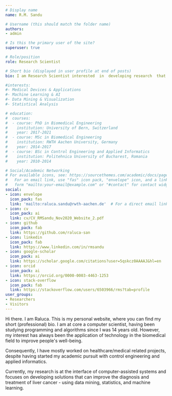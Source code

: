```yaml
---
# Display name
name: R.M. Sandu

# Username (this should match the folder name)
authors:
- admin

# Is this the primary user of the site?
superuser: true

# Role/position
role: Research Scientist

# Short bio (displayed in user profile at end of posts)
bio: I am Research Scientist interested  in  developing research  that  can  improve  the  clinical  outcome  in  diagnostic, therapeutic, interventional and surgical procedures using data mining, artificial intelligence and robotics.

#interests:
#- Medical Devices & Applications
#- Machine Learning & AI
#- Data Mining & Visualization
#- Statistical Analysis

# education:
#  courses:
#  - course: PhD in Biomedical Engineering
#    institution: University of Bern, Switzerland
#    year: 2017-2021
#  - course: MSc in Biomedical Engineering
#    institution: RWTH Aachen University, Germany
#    year: 2014-2017
#  - course: BSc in Control Engineering and Applied Informatics
#    institution: Politehnica University of Bucharest, Romania
#    year: 2010-2014

# Social/Academic Networking
# For available icons, see: https://sourcethemes.com/academic/docs/page-builder/#icons
#   For an email link, use "fas" icon pack, "envelope" icon, and a link in the
#   form "mailto:your-email@example.com" or "#contact" for contact widget.
social:
- icon: envelope
  icon_pack: fas
  link: 'mailto:raluca.sandu@rwth-aachen.de'  # For a direct email link, use "mailto:test@example.org".
- icon: cv
  icon_pack: ai
  link: cv/CV_RMSandu_Nov2020_Website_2.pdf
- icon: github
  icon_pack: fab
  link: https://github.com/raluca-san
- icon: linkedin
  icon_pack: fab
  link: https://www.linkedin.com/in/rmsandu
- icon: google-scholar
  icon_pack: ai
  link: https://scholar.google.com/citations?user=5qskcz0AAAAJ&hl=en
- icon: orcid
  icon_pack: ai
  link: https://orcid.org/0000-0003-4463-1253
- icon: stack-overflow
  icon_pack: fab
  link: https://stackoverflow.com/users/6503966/rms?tab=profile
user_groups:
- Researchers
- Visitors
---
```


Hi there. I am Raluca. This is my personal website, where you can find my short (professional) bio.
I am at core a computer scientist, having been studying programming and algorithms since I was 14 years old. However, my interest has always been the application of technology in the biomedical field to improve people's well-being.

Consequently,  I have mostly worked  on healthcare/medical related projects, despite having started my academic pursuit with control engineering and applied informatics.

Currently, my research is at the interface of computer-assisted systems and focuses on developing solutions that can improve the diagnosis and treatment of liver cancer - using data mining, statistics, and machine learning.
